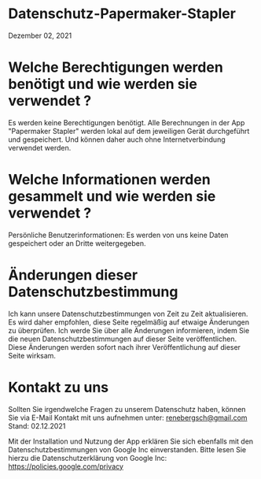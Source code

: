 # Datenschutz-Papermaker-Stapler
Dezember 02, 2021

# Welche Berechtigungen werden benötigt und wie werden sie verwendet ?
Es werden keine Berechtigungen benötigt. Alle Berechnungen in der App "Papermaker Stapler" werden lokal auf dem jeweiligen Gerät durchgeführt und gespeichert. Und können daher auch ohne Internetverbindung verwendet werden.

# Welche Informationen werden gesammelt und wie werden sie verwendet ?
Persönliche Benutzerinformationen:
Es werden von uns keine Daten gespeichert oder an Dritte weitergegeben.
 
 
# Änderungen dieser Datenschutzbestimmung
Ich kann unsere Datenschutzbestimmungen von Zeit zu Zeit aktualisieren. Es wird daher empfohlen, diese Seite regelmäßig auf etwaige Änderungen zu überprüfen. Ich werde Sie über alle Änderungen informieren, indem Sie die neuen Datenschutzbestimmungen auf dieser Seite veröffentlichen. Diese Änderungen werden sofort nach ihrer Veröffentlichung auf dieser Seite wirksam.


# Kontakt zu uns
Sollten Sie irgendwelche Fragen zu unserem Datenschutz haben, können Sie via E-Mail Kontakt mit uns aufnehmen unter: renebergsch@gmail.com
Stand: 02.12.2021


Mit der Installation und Nutzung der App erklären Sie sich ebenfalls mit den Datenschutzbestimmungen von Google Inc einverstanden. Bitte lesen Sie hierzu die Datenschutzerklärung von Google Inc: https://policies.google.com/privacy
